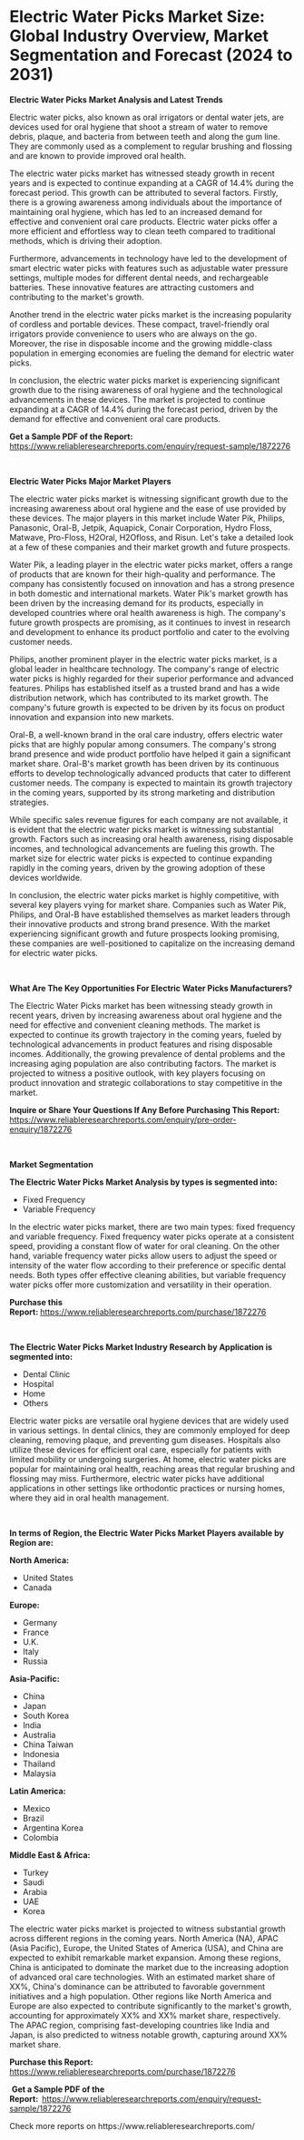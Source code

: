 <p><h1>Electric Water Picks Market Size: Global Industry Overview, Market Segmentation and Forecast (2024 to 2031)</h1></p><p><strong>Electric Water Picks Market Analysis and Latest Trends</strong></p>
<p><p>Electric water picks, also known as oral irrigators or dental water jets, are devices used for oral hygiene that shoot a stream of water to remove debris, plaque, and bacteria from between teeth and along the gum line. They are commonly used as a complement to regular brushing and flossing and are known to provide improved oral health.</p><p>The electric water picks market has witnessed steady growth in recent years and is expected to continue expanding at a CAGR of 14.4% during the forecast period. This growth can be attributed to several factors. Firstly, there is a growing awareness among individuals about the importance of maintaining oral hygiene, which has led to an increased demand for effective and convenient oral care products. Electric water picks offer a more efficient and effortless way to clean teeth compared to traditional methods, which is driving their adoption.</p><p>Furthermore, advancements in technology have led to the development of smart electric water picks with features such as adjustable water pressure settings, multiple modes for different dental needs, and rechargeable batteries. These innovative features are attracting customers and contributing to the market's growth.</p><p>Another trend in the electric water picks market is the increasing popularity of cordless and portable devices. These compact, travel-friendly oral irrigators provide convenience to users who are always on the go. Moreover, the rise in disposable income and the growing middle-class population in emerging economies are fueling the demand for electric water picks.</p><p>In conclusion, the electric water picks market is experiencing significant growth due to the rising awareness of oral hygiene and the technological advancements in these devices. The market is projected to continue expanding at a CAGR of 14.4% during the forecast period, driven by the demand for effective and convenient oral care products.</p></p>
<p><strong>Get a Sample PDF of the Report:&nbsp;</strong> <a href="https://www.reliableresearchreports.com/enquiry/request-sample/1872276">https://www.reliableresearchreports.com/enquiry/request-sample/1872276</a></p>
<p>&nbsp;</p>
<p><strong>Electric Water Picks Major Market Players</strong></p>
<p><p>The electric water picks market is witnessing significant growth due to the increasing awareness about oral hygiene and the ease of use provided by these devices. The major players in this market include Water Pik, Philips, Panasonic, Oral-B, Jetpik, Aquapick, Conair Corporation, Hydro Floss, Matwave, Pro-Floss, H2Oral, H2Ofloss, and Risun. Let's take a detailed look at a few of these companies and their market growth and future prospects.</p><p>Water Pik, a leading player in the electric water picks market, offers a range of products that are known for their high-quality and performance. The company has consistently focused on innovation and has a strong presence in both domestic and international markets. Water Pik's market growth has been driven by the increasing demand for its products, especially in developed countries where oral health awareness is high. The company's future growth prospects are promising, as it continues to invest in research and development to enhance its product portfolio and cater to the evolving customer needs.</p><p>Philips, another prominent player in the electric water picks market, is a global leader in healthcare technology. The company's range of electric water picks is highly regarded for their superior performance and advanced features. Philips has established itself as a trusted brand and has a wide distribution network, which has contributed to its market growth. The company's future growth is expected to be driven by its focus on product innovation and expansion into new markets.</p><p>Oral-B, a well-known brand in the oral care industry, offers electric water picks that are highly popular among consumers. The company's strong brand presence and wide product portfolio have helped it gain a significant market share. Oral-B's market growth has been driven by its continuous efforts to develop technologically advanced products that cater to different customer needs. The company is expected to maintain its growth trajectory in the coming years, supported by its strong marketing and distribution strategies.</p><p>While specific sales revenue figures for each company are not available, it is evident that the electric water picks market is witnessing substantial growth. Factors such as increasing oral health awareness, rising disposable incomes, and technological advancements are fueling this growth. The market size for electric water picks is expected to continue expanding rapidly in the coming years, driven by the growing adoption of these devices worldwide.</p><p>In conclusion, the electric water picks market is highly competitive, with several key players vying for market share. Companies such as Water Pik, Philips, and Oral-B have established themselves as market leaders through their innovative products and strong brand presence. With the market experiencing significant growth and future prospects looking promising, these companies are well-positioned to capitalize on the increasing demand for electric water picks.</p></p>
<p>&nbsp;</p>
<p><strong>What Are The Key Opportunities For Electric Water Picks Manufacturers?</strong></p>
<p><p>The Electric Water Picks market has been witnessing steady growth in recent years, driven by increasing awareness about oral hygiene and the need for effective and convenient cleaning methods. The market is expected to continue its growth trajectory in the coming years, fueled by technological advancements in product features and rising disposable incomes. Additionally, the growing prevalence of dental problems and the increasing aging population are also contributing factors. The market is projected to witness a positive outlook, with key players focusing on product innovation and strategic collaborations to stay competitive in the market.</p></p>
<p><strong>Inquire or Share Your Questions If Any Before Purchasing This Report:</strong> <a href="https://www.reliableresearchreports.com/enquiry/pre-order-enquiry/1872276">https://www.reliableresearchreports.com/enquiry/pre-order-enquiry/1872276</a></p>
<p>&nbsp;</p>
<p><strong>Market Segmentation</strong></p>
<p><strong>The Electric Water Picks Market Analysis by types is segmented into:</strong></p>
<p><ul><li>Fixed Frequency</li><li>Variable Frequency</li></ul></p>
<p><p>In the electric water picks market, there are two main types: fixed frequency and variable frequency. Fixed frequency water picks operate at a consistent speed, providing a constant flow of water for oral cleaning. On the other hand, variable frequency water picks allow users to adjust the speed or intensity of the water flow according to their preference or specific dental needs. Both types offer effective cleaning abilities, but variable frequency water picks offer more customization and versatility in their operation.</p></p>
<p><strong>Purchase this Report:&nbsp;</strong><a href="https://www.reliableresearchreports.com/purchase/1872276">https://www.reliableresearchreports.com/purchase/1872276</a></p>
<p>&nbsp;</p>
<p><strong>The Electric Water Picks Market Industry Research by Application is segmented into:</strong></p>
<p><ul><li>Dental Clinic</li><li>Hospital</li><li>Home</li><li>Others</li></ul></p>
<p><p>Electric water picks are versatile oral hygiene devices that are widely used in various settings. In dental clinics, they are commonly employed for deep cleaning, removing plaque, and preventing gum diseases. Hospitals also utilize these devices for efficient oral care, especially for patients with limited mobility or undergoing surgeries. At home, electric water picks are popular for maintaining oral health, reaching areas that regular brushing and flossing may miss. Furthermore, electric water picks have additional applications in other settings like orthodontic practices or nursing homes, where they aid in oral health management.</p></p>
<p>&nbsp;</p>
<p><strong>In terms of Region, the Electric Water Picks Market Players available by Region are:</strong></p>
<p>
    <p> <strong> North America: </strong>
        <ul>
            <li>United States</li>
            <li>Canada</li>
        </ul>
        </p> 
    <p> <strong> Europe: </strong>
        <ul>
            <li>Germany</li>
            <li>France</li>
            <li>U.K.</li>
            <li>Italy</li>
            <li>Russia</li>
        </ul>
        </p> 
    <p> <strong> Asia-Pacific: </strong>
        <ul>
            <li>China</li>
            <li>Japan</li>
            <li>South Korea</li>
            <li>India</li>
            <li>Australia</li>
            <li>China Taiwan</li>
            <li>Indonesia</li>
            <li>Thailand</li>
            <li>Malaysia</li>
        </ul>
        </p> 
    <p> <strong> Latin America: </strong>
        <ul>
            <li>Mexico</li>
            <li>Brazil</li>
            <li>Argentina Korea</li>
            <li>Colombia</li>
        </ul>
        </p> 
    <p> <strong> Middle East & Africa: </strong>
        <ul>
            <li>Turkey</li>
            <li>Saudi</li>
            <li>Arabia</li>
            <li>UAE</li>
            <li>Korea</li>
        </ul>
    </p>
    </p>
<p><p>The electric water picks market is projected to witness substantial growth across different regions in the coming years. North America (NA), APAC (Asia Pacific), Europe, the United States of America (USA), and China are expected to exhibit remarkable market expansion. Among these regions, China is anticipated to dominate the market due to the increasing adoption of advanced oral care technologies. With an estimated market share of XX%, China's dominance can be attributed to favorable government initiatives and a high population. Other regions like North America and Europe are also expected to contribute significantly to the market's growth, accounting for approximately XX% and XX% market share, respectively. The APAC region, comprising fast-developing countries like India and Japan, is also predicted to witness notable growth, capturing around XX% market share.</p></p>
<p><strong>Purchase this Report: </strong><a href="https://www.reliableresearchreports.com/purchase/1872276">https://www.reliableresearchreports.com/purchase/1872276</a></p>
<p>&nbsp;<strong>Get a Sample PDF of the Report:&nbsp;&nbsp;</strong><a href="https://www.reliableresearchreports.com/enquiry/request-sample/1872276">https://www.reliableresearchreports.com/enquiry/request-sample/1872276</a></p>
<p><strong></strong></p>
<p>Check more reports on https://www.reliableresearchreports.com/</p>